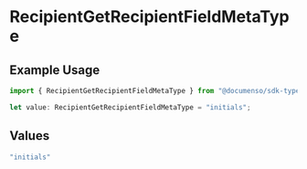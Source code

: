 # RecipientGetRecipientFieldMetaType

## Example Usage

```typescript
import { RecipientGetRecipientFieldMetaType } from "@documenso/sdk-typescript/models/operations";

let value: RecipientGetRecipientFieldMetaType = "initials";
```

## Values

```typescript
"initials"
```